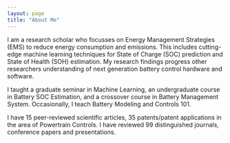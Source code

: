 ```yaml
---
layout: page
title: "About Me"
---
```


I am a research scholar who focusses on Energy Management Strategies (EMS) to reduce energy consumption and emissions. This includes cutting-edge machine learning techniques for State of Charge (SOC) prediction and State of Health (SOH) estimation. My research findings progress other researchers understanding of next generation battery control hardware and software.

I taught a graduate seminar in Machine Learning, an undergraduate course in Battery SOC Estimation, and a crossover course in Battery Management System. Occasionally, I teach Battery Modeling and Controls 101.

I have 15 peer-reviewed scientific articles, 35 patents/patent applications in the area of Powertrain Controls. I have reviewed 99 distinguished journals, conference papers and presentations.
